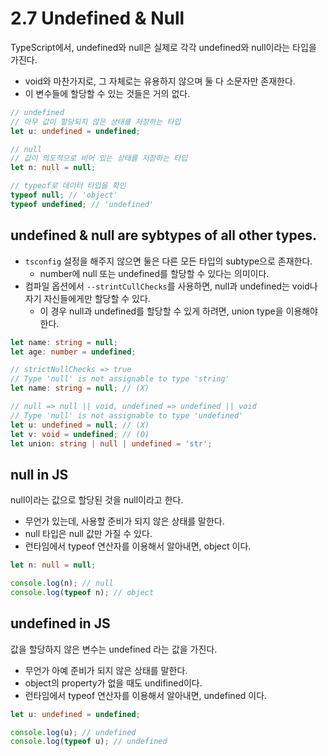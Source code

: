 # 2.7 Undefined & Null

TypeScript에서, undefined와 null은 실제로 각각 undefined와 null이라는 타입을 가진다.

- void와 마찬가지로, 그 자체로는 유용하지 않으며 둘 다 소문자만 존재한다.
- 이 변수들에 할당할 수 있는 것들은 거의 없다.

```typescript
// undefined
// 아무 값이 할당되지 않은 상태를 저장하는 타입
let u: undefined = undefined;

// null
// 값이 의도적으로 비어 있는 상태를 저장하는 타입
let n: null = null;

// typeof로 데이터 타입을 확인
typeof null; // 'object'
typeof undefined; // 'undefined'
```

## undefined & null are sybtypes of all other types.

- `tsconfig` 설정을 해주지 않으면 둘은 다른 모든 타입의 subtype으로 존재한다.
  - number에 null 또는 undefined를 할당할 수 있다는 의미이다.
- 컴파일 옵션에서 `--strintCullChecks`를 사용하면, null과 undefined는 void나 자기 자신들에게만 할당할 수 있다.
  - 이 경우 null과 undefined를 할당할 수 있게 하려면, union type을 이용해야 한다.

```typescript
let name: string = null;
let age: number = undefined;

// strictNullChecks => true
// Type 'null' is not assignable to type 'string'
let name: string = null; // (X)

// null => null || void, undefined => undefined || void
// Type 'null' is not assignable to type 'undefined'
let u: undefined = null; // (X)
let v: void = undefined; // (O)
let union: string | null | undefined = 'str';
```

## null in JS

null이라는 값으로 할당된 것을 null이라고 한다.

- 무언가 있는데, 사용할 준비가 되지 않은 상태를 말한다.
- null 타입은 null 값만 가질 수 있다.
- 런타임에서 typeof 연산자를 이용해서 알아내면, object 이다.

```typescript
let n: null = null;

console.log(n); // null
console.log(typeof n); // object
```

## undefined in JS

값을 할당하지 않은 변수는 undefined 라는 값을 가진다.

- 무언가 아예 준비가 되지 않은 상태를 말한다.
- object의 property가 없을 때도 undifined이다.
- 런타임에서 typeof 연산자를 이용해서 알아내면, undefined 이다.

```typescript
let u: undefined = undefined;

console.log(u); // undefined
console.log(typeof u); // undefined
```
